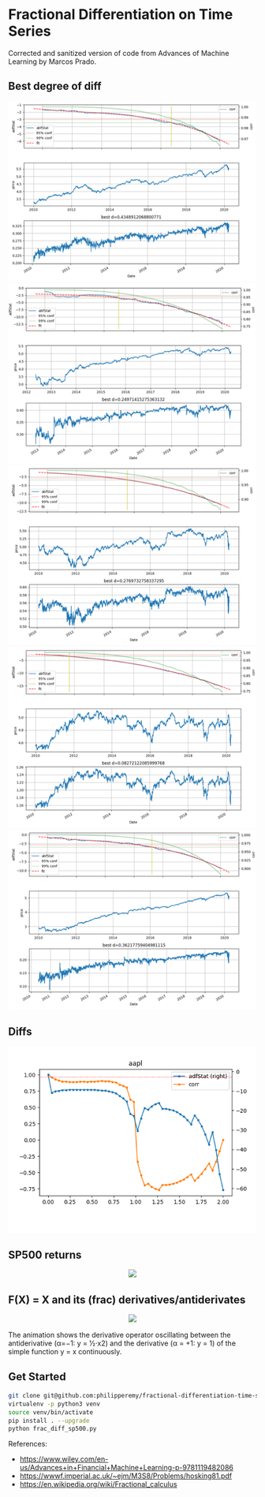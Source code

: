# Fractional Differentiation on Time Series

Corrected and sanitized version of code from Advances of Machine Learning by Marcos Prado.

## Best degree of diff

<p align="center">
  <img src="doc/aapl.png">
  <img src="doc/fb.png">
  <img src="doc/gs.png">
  <img src="doc/ibm.png">
  <img src="doc/v.png">
</p>


## Diffs

<p align="center">
  <img src="doc/Figure_1.png">
</p>

## SP500 returns

<p align="center">
  <img src="doc/frac_diff_sp500.png">
</p>

## F(X) = X and its (frac) derivatives/antiderivates

<p align="center">
  <img src="doc/fx_animation.gif">
</p>

The animation shows the derivative operator oscillating between the antiderivative (α=−1: y = ​1⁄2⋅x2) and the derivative (α = +1: y = 1) of the simple function y = x continuously.

## Get Started

```bash
git clone git@github.com:philipperemy/fractional-differentiation-time-series.git && cd fractional-differentiation-time-series
virtualenv -p python3 venv
source venv/bin/activate
pip install . --upgrade
python frac_diff_sp500.py
```

References:
- https://www.wiley.com/en-us/Advances+in+Financial+Machine+Learning-p-9781119482086
- https://wwwf.imperial.ac.uk/~ejm/M3S8/Problems/hosking81.pdf
- https://en.wikipedia.org/wiki/Fractional_calculus

